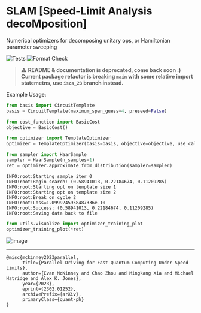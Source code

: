 # SLAM [Speed-Limit Analysis decoMposition]

Numerical optimizers for decomposing unitary ops, or Hamiltonian parameter sweeping

![Tests](https://github.com/Pitt-JonesLab/slam_decomposition/actions/workflows/tests.yml/badge.svg?branch=main)
![Format Check](https://github.com/Pitt-JonesLab/slam_decomposition/actions/workflows/format-check.yml/badge.svg?branch=main)

> :warning: **README & documentation is deprecated, come back soon :)
> Current package refactor is breaking `main` with some relative import statemetns, use `isca_23` branch instead.**

Example Usage:

```python
from basis import CircuitTemplate
basis = CircuitTemplate(maximum_span_guess=4, preseed=False)
```

```python
from cost_function import BasicCost
objective = BasicCost()
```

```python
from optimizer import TemplateOptimizer
optimizer = TemplateOptimizer(basis=basis, objective=objective, use_callback=True)
```

```python
from sampler import HaarSample
sampler = HaarSample(n_samples=1)
ret = optimizer.approximate_from_distribution(sampler=sampler)
```

```
INFO:root:Starting sample iter 0
INFO:root:Begin search: (0.58941013, 0.22184674, 0.11209285)
INFO:root:Starting opt on template size 1
INFO:root:Starting opt on template size 2
INFO:root:Break on cycle 2
INFO:root:Loss=1.0999245958487336e-10
INFO:root:Success: (0.58941013, 0.22184674, 0.11209285)
INFO:root:Saving data back to file
```

```python
from utils.visualize import optimizer_training_plot
optimizer_training_plot(*ret)
```

![image](https://user-images.githubusercontent.com/47376937/172430812-33e6a9ec-0470-4cd0-b6b3-43eb5b3214d1.png)

---

```
@misc{mckinney2023parallel,
      title={Parallel Driving for Fast Quantum Computing Under Speed Limits},
      author={Evan McKinney and Chao Zhou and Mingkang Xia and Michael Hatridge and Alex K. Jones},
      year={2023},
      eprint={2302.01252},
      archivePrefix={arXiv},
      primaryClass={quant-ph}
}
```
